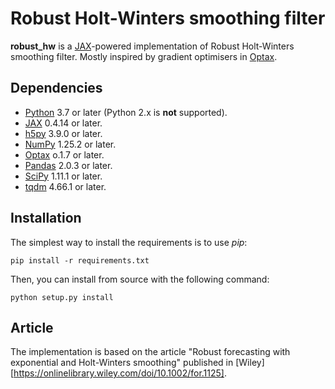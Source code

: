 # Robust Holt-Winters smoothing filter
**robust_hw** is a [JAX](https://jax.readthedocs.io/en/latest/#)-powered implementation of Robust Holt-Winters smoothing
filter. Mostly inspired by gradient optimisers in [Optax](https://optax.readthedocs.io/en/latest/).

## Dependencies

- [Python](https://www.python.org/) 3.7 or later (Python 2.x is **not** supported).
- [JAX](https://github.com/google/jax) 0.4.14 or later.
- [h5py](https://www.h5py.org) 3.9.0 or later.
- [NumPy](https://numpy.org) 1.25.2 or later.
- [Optax](https://github.com/google-deepmind/optax) o.1.7 or later.
- [Pandas](https://pandas.pydata.org) 2.0.3 or later.
- [SciPy](https://scipy.org) 1.11.1 or later.
- [tqdm](https://github.com/tqdm/tqdm) 4.66.1 or later.

## Installation
The simplest way to install the requirements is to use *pip*:

    pip install -r requirements.txt

Then, you can install from source with the following command:

    python setup.py install

## Article

The implementation is based on the article "Robust forecasting with exponential and Holt-Winters smoothing" published in [Wiley][https://onlinelibrary.wiley.com/doi/10.1002/for.1125].